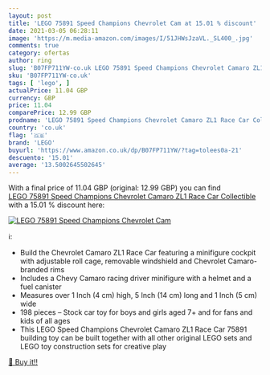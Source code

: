 ```yaml
---
layout: post
title: 'LEGO 75891 Speed Champions Chevrolet Cam at 15.01 % discount'
date: 2021-03-05 06:28:11
image: 'https://m.media-amazon.com/images/I/51JHWsJzaVL._SL400_.jpg'
comments: true
category: ofertas
author: ring
slug: 'B07FP711YW-co.uk LEGO 75891 Speed Champions Chevrolet Camaro ZL1 Race...'
sku: 'B07FP711YW-co.uk'
tags: [ 'lego', ]
actualPrice: 11.04 GBP
currency: GBP
price: 11.04
comparePrice: 12.99 GBP
prodname: 'LEGO 75891 Speed Champions Chevrolet Camaro ZL1 Race Car Collectible'
country: 'co.uk'
flag: '🇬🇧'
brand: 'LEGO'
buyurl: 'https://www.amazon.co.uk/dp/B07FP711YW/?tag=tolees0a-21'
descuento: '15.01'
average: '13.5002645502645'
---
```


With a final price of 11.04 GBP (original: 12.99 GBP) you can find [LEGO 75891 Speed Champions Chevrolet Camaro ZL1 Race Car Collectible](https://www.amazon.co.uk/dp/B07FP711YW/?tag=tolees0a-21) with a  15.01 % discount here:

[![LEGO 75891 Speed Champions Chevrolet Cam](https://m.media-amazon.com/images/I/51JHWsJzaVL._SL400_.jpg)](https://www.amazon.co.uk/dp/B07FP711YW/?tag=tolees0a-21)

ℹ️:

- Build the Chevrolet Camaro ZL1 Race Car featuring a minifigure cockpit with adjustable roll cage, removable windshield and Chevrolet Camaro-branded rims
- Includes a Chevy Camaro racing driver minifigure with a helmet and a fuel canister
- Measures over 1 Inch (4 cm) high, 5 Inch (14 cm) long and 1 Inch (5 cm) wide
- 198 pieces – Stock car toy for boys and girls aged 7+ and for fans and kids of all ages
- This LEGO Speed Champions Chevrolet Camaro ZL1 Race Car 75891 building toy can be built together with all other original LEGO sets and LEGO toy construction sets for creative play

[🛒 Buy it!!](https://www.amazon.co.uk/dp/B07FP711YW/?tag=tolees0a-21)
